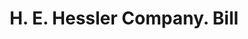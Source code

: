 ---
doi: 10.7916/D80Z8FFX
date_other: '1926'
date_other_textual: '1926'
form: printed ephemera
genre:
- Invoices
name:
- H. E. Hessler Company
object_in_context_url: https://biggert.cul.columbia.edu/items/view/ave_biggert_01208
subject_hierarchical_geographic:
- Syracuse, New York, United States
subject_name:
- H. E. Hessler Company
title: H. E. Hessler Company. Bill
sort_title: H. E. Hessler Company. Bill
call_number: ave_biggert_01208
coordinates:
- 43.04694444444444,-76.14444444444445
pid: ave_biggert_01208
identifiers: ave_biggert_01208
thumbnail: https://derivativo-3.library.columbia.edu/iiif/2/ldpd:343487/full/!256,256/0/native.jpg
permalink: "/biggert/ave_biggert_01208/"
layout: iiif-image-page
---